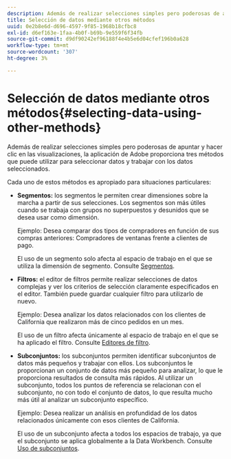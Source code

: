 ```yaml
---
description: Además de realizar selecciones simples pero poderosas de apuntar y hacer clic en las visualizaciones, la aplicación de Adobe proporciona tres métodos que puede utilizar para seleccionar datos y trabajar con los datos seleccionados.
title: Selección de datos mediante otros métodos
uuid: 0e2b8e6d-d696-4597-9f85-1968b18cfbc8
exl-id: d6ef163e-1faa-4b0f-b69b-9e559f6f34fb
source-git-commit: d9df90242ef96188f4e4b5e6d04cfef196b0a628
workflow-type: tm+mt
source-wordcount: '307'
ht-degree: 3%

---
```


# Selección de datos mediante otros métodos{#selecting-data-using-other-methods}

Además de realizar selecciones simples pero poderosas de apuntar y hacer clic en las visualizaciones, la aplicación de Adobe proporciona tres métodos que puede utilizar para seleccionar datos y trabajar con los datos seleccionados.

Cada uno de estos métodos es apropiado para situaciones particulares:

* **Segmentos:** los segmentos le permiten crear dimensiones sobre la marcha a partir de sus selecciones. Los segmentos son más útiles cuando se trabaja con grupos no superpuestos y desunidos que se desea usar como dimensión.

   Ejemplo: Desea comparar dos tipos de compradores en función de sus compras anteriores: Compradores de ventanas frente a clientes de pago.

   El uso de un segmento solo afecta al espacio de trabajo en el que se utiliza la dimensión de segmento. Consulte [Segmentos](../../../../home/c-get-started/c-analysis-vis/c-seg/c-seg.md#concept-71a333e5c7334e0489c76fca95862fbc).

* **Filtros:** el editor de filtros permite realizar selecciones de datos complejas y ver los criterios de selección claramente especificados en el editor. También puede guardar cualquier filtro para utilizarlo de nuevo.

   Ejemplo: Desea analizar los datos relacionados con los clientes de California que realizaron más de cinco pedidos en un mes.

   El uso de un filtro afecta únicamente al espacio de trabajo en el que se ha aplicado el filtro. Consulte [Editores de filtro](../../../../home/c-get-started/c-analysis-vis/c-filter-editors/c-filter-editors.md#concept-2f343ecbed8240f18b0c1f1eccef11e3).

* **Subconjuntos:** los subconjuntos permiten identificar subconjuntos de datos más pequeños y trabajar con ellos. Los subconjuntos le proporcionan un conjunto de datos más pequeño para analizar, lo que le proporciona resultados de consulta más rápidos. Al utilizar un subconjunto, todos los puntos de referencia se relacionan con el subconjunto, no con todo el conjunto de datos, lo que resulta mucho más útil al analizar un subconjunto específico.

   Ejemplo: Desea realizar un análisis en profundidad de los datos relacionados únicamente con esos clientes de California.

   El uso de un subconjunto afecta a todos los espacios de trabajo, ya que el subconjunto se aplica globalmente a la Data Workbench. Consulte [Uso de subconjuntos](../../../../home/c-get-started/c-vis/c-wk-subsets/c-wk-subsets.md#concept-43809322b6374d5cb2536630a13e943b).
